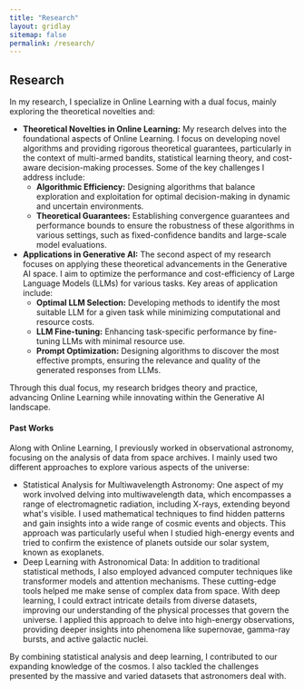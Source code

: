 ```yaml
---
title: "Research"
layout: gridlay
sitemap: false
permalink: /research/
---
```


<style>
img{
  border-radius: 10px;
}
.col-md-3 {
  margin-top:10px;
  margin-bottom:10px;
  padding:0px;
  display:block;
  overflow:hidden;
  text-align:center;
  display: table-cell;
  background: white;
  border-radius: 20px;
  height: auto;
}
iframe {
  margin:0;
  padding:0;
  width: 175px;
  display: inline;
  vertical-align: middle;
}
</style>

## Research

<div class="jumbotron">
<div class="col-md-12 col-sm-12">

In my research, I specialize in Online Learning with a dual focus, mainly exploring the theoretical novelties and:

<ul>
<li><strong>Theoretical Novelties in Online Learning:</strong>
My research delves into the foundational aspects of Online Learning. I focus on developing novel algorithms and providing rigorous theoretical guarantees, particularly in the context of multi-armed bandits, statistical learning theory, and cost-aware decision-making processes. Some of the key challenges I address include:
<ul>
  <li><strong>Algorithmic Efficiency:</strong> Designing algorithms that balance exploration and exploitation for optimal decision-making in dynamic and uncertain environments.</li>
  <li><strong>Theoretical Guarantees:</strong> Establishing convergence guarantees and performance bounds to ensure the robustness of these algorithms in various settings, such as fixed-confidence bandits and large-scale model evaluations.</li>
</ul>
</li>

<li><strong>Applications in Generative AI:</strong>
The second aspect of my research focuses on applying these theoretical advancements in the Generative AI space. I aim to optimize the performance and cost-efficiency of Large Language Models (LLMs) for various tasks. Key areas of application include:
<ul>
  <li><strong>Optimal LLM Selection:</strong> Developing methods to identify the most suitable LLM for a given task while minimizing computational and resource costs.</li>
  <li><strong>LLM Fine-tuning:</strong> Enhancing task-specific performance by fine-tuning LLMs with minimal resource use.</li>
  <li><strong>Prompt Optimization:</strong> Designing algorithms to discover the most effective prompts, ensuring the relevance and quality of the generated responses from LLMs.</li>
</ul>
</li>
</ul>

Through this dual focus, my research bridges theory and practice, advancing Online Learning while innovating within the Generative AI landscape.


<h4>Past Works</h4>
Along with Online Learning, I previously worked in observational astronomy, focusing on the analysis of data from space archives. I mainly used two different approaches to explore various aspects of the universe:
<ul>
<li>Statistical Analysis for Multiwavelength Astronomy:
One aspect of my work involved delving into multiwavelength data, which encompasses a range of electromagnetic radiation, including X-rays, extending beyond what's visible. I used mathematical techniques to find hidden patterns and gain insights into a wide range of cosmic events and objects. This approach was particularly useful when I studied high-energy events and tried to confirm the existence of planets outside our solar system, known as exoplanets.
</li>
<li>Deep Learning with Astronomical Data: In addition to traditional statistical methods, I also employed advanced computer techniques like transformer models and attention mechanisms. These cutting-edge tools helped me make sense of complex data from space. With deep learning, I could extract intricate details from diverse datasets, improving our understanding of the physical processes that govern the universe. I applied this approach to delve into high-energy observations, providing deeper insights into phenomena like supernovae, gamma-ray bursts, and active galactic nuclei.
</li>
</ul>
By combining statistical analysis and deep learning, I contributed to our expanding knowledge of the cosmos. I also tackled the challenges presented by the massive and varied datasets that astronomers deal with.


</div>
</div>
